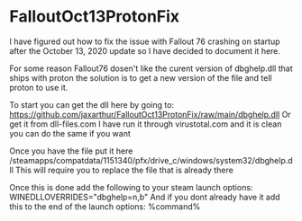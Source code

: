 # FalloutOct13ProtonFix

I have figured out how to fix the issue with Fallout 76 crashing on startup after the October 13, 2020 update so I have decided to document it here.

For some reason Fallout76 dosen't like the curent version of dbghelp.dll that ships with proton the solution is to get a new version of the file and tell proton to use it.

To start you can get the dll here by going to:
https://github.com/jaxarthur/FalloutOct13ProtonFix/raw/main/dbghelp.dll
Or get it from dll-files.com
I have run it through virustotal.com and it is clean you can do the same if you want

Once you have the file put it here <SteamFolder>/steamapps/compatdata/1151340/pfx/drive_c/windows/system32/dbghelp.dll
This will require you to replace the file that is already there

Once this is done add the following to your steam launch options:
WINEDLLOVERRIDES="dbghelp=n,b"
And if you dont already have it add this to the end of the launch options:
%command%
